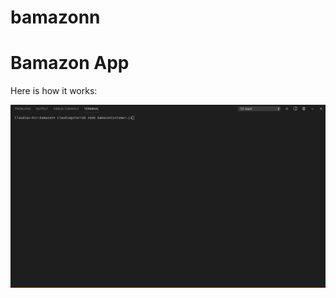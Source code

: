 # bamazonn

<h1> Bamazon App </h1>
<p> Here is how it works: </p>

!["bamazon"](images/bamazon1.gif)
